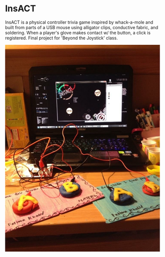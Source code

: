 # InsACT

InsACT is a physical controller trivia game inspired by whack-a-mole and built from parts of a USB mouse using alligator clips, conductive fabric, and soldering. When a player's glove makes contact w/ the button, a click is registered. Final project for 'Beyond the Joystick' class.

![Image of InsACT](https://github.com/sugaroverflow/InsACT/blob/master/instact_FULL.png)
